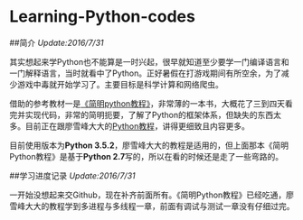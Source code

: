 # Learning-Python-codes

##简介
*Update:2016/7/31*

其实想起来学Python也不能算是一时兴起，很早就知道至少要学一门编译语言和一门解释语言，当时就看中了Python。正好暑假在打游戏期间有所空余，为了减少游戏中毒就开始学习了。主要目标是科学计算和网络爬虫。

借助的参考教材一是[《简明python教程》](http://www.kuqin.com/abyteofpython_cn/)，非常薄的一本书，大概花了三到四天看完并实现代码，非常的简明扼要，了解了Python的框架体系，但缺失的东西太多。目前正在跟廖雪峰大大的[Python教程](http://www.liaoxuefeng.com/wiki/0014316089557264a6b348958f449949df42a6d3a2e542c000)，讲得更细致且内容更多。

目前使用版本为**Python 3.5.2**，廖雪峰大大的教程是适用的，但上面那本《简明Python教程》是基于**Python 2.7**写的，所以在看的时候还是走了一些弯路的。

##学习进度记录
*Update:2016/7/31*

一开始没想起来交Github，现在补齐前面所有。《简明Python教程》已经吃通，廖雪峰大大的教程学到多进程与多线程一章，前面有调试与测试一章没有仔细过完。

